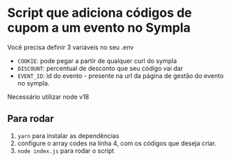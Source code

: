 # Script que adiciona códigos de cupom a um evento no Sympla 

Você precisa definir 3 variáveis no seu .env

- `COOKIE`: pode pegar a partir de qualquer curl do sympla
- `DISCOUNT`: percentual de desconto que seu código vai dar
- `EVENT_ID`: id do evento - presente na url da página de gestão do evento no sympla.

Necessário utilizar node v18

## Para rodar

1. `yarn` para instalar as dependências
2. configure o array codes na linha 4, com os códigos que deseja criar.
3. `node index.js` para rodar o script
